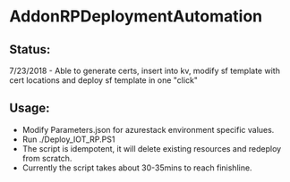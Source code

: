 # AddonRPDeploymentAutomation
## Status: 

7/23/2018 - Able to generate certs, insert into kv, modify sf template with cert locations and deploy sf template in one "click"


## Usage:
* Modify Parameters.json for azurestack environment specific values.
* Run ./Deploy_IOT_RP.PS1
* The script is idempotent, it will delete existing resources and redeploy from scratch.
* Currently the script takes about 30-35mins to reach finishline.
